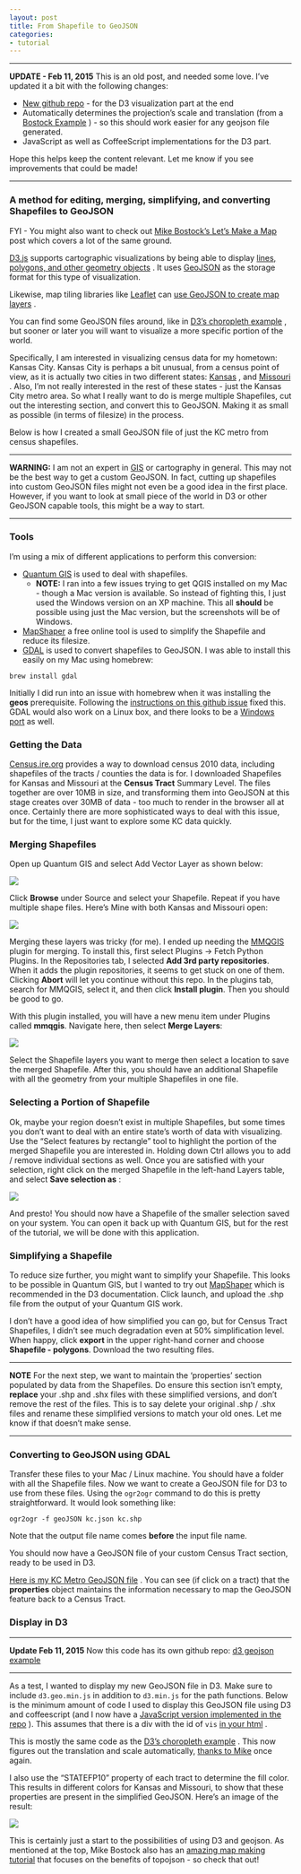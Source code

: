 ```yaml
---
layout: post
title: From Shapefile to GeoJSON
categories:
- tutorial
---
```


------
**UPDATE - Feb 11, 2015**
This is an old post, and needed some love. I’ve updated it a bit with the following changes:

-   [New github repo](https://github.com/vlandham/d3_geojson_example) - for the D3 visualization part at the end
-   Automatically determines the projection’s scale and translation (from a [Bostock Example](http://bl.ocks.org/mbostock/4707858) ) - so this should work easier for any geojson file generated.
-   JavaScript as well as CoffeeScript implementations for the D3 part.

Hope this helps keep the content relevant. Let me know if you see improvements that could be made!

------

### A method for editing, merging, simplifying, and converting Shapefiles to GeoJSON

FYI - You might also want to check out [Mike Bostock’s Let’s Make a Map](http://bost.ocks.org/mike/map/) post which covers a lot of the same ground.

[D3.js](http://mbostock.github.com/d3/) supports cartographic visualizations by being able to display [lines, polygons, and other geometry objects](https://github.com/mbostock/d3/wiki/Geo-Paths) . It uses [GeoJSON](http://geojson.org/) as the storage format for this type of visualization.

Likewise, map tiling libraries like [Leaflet](http://leaflet.cloudmade.com/) can [use GeoJSON to create map layers](http://leaflet.cloudmade.com/examples/geojson.html) .

You can find some GeoJSON files around, like in [D3’s choropleth example](http://mbostock.github.com/d3/ex/choropleth.html) , but sooner or later you will want to visualize a more specific portion of the world.

Specifically, I am interested in visualizing census data for my hometown: Kansas City. Kansas City is perhaps a bit unusual, from a census point of view, as it is actually two cities in two different states: [Kansas](http://en.wikipedia.org/wiki/Kansas_City,_Kansas) , and [Missouri](http://en.wikipedia.org/wiki/Kansas_City,_Missouri) . Also, I’m not really interested in the rest of these states - just the Kansas City metro area. So what I really want to do is merge multiple Shapefiles, cut out the interesting section, and convert this to GeoJSON. Making it as small as possible (in terms of filesize) in the process.

Below is how I created a small GeoJSON file of just the KC metro from census shapefiles.

-----
**WARNING:** I am not an expert in [GIS](http://en.wikipedia.org/wiki/Geographic_information_system) or cartography in general. This may not be the best way to get a custom GeoJSON. In fact, cutting up shapefiles into custom GeoJSON files might not even be a good idea in the first place. However, if you want to look at small piece of the world in D3 or other GeoJSON capable tools, this might be a way to start.

-----

### Tools

I’m using a mix of different applications to perform this conversion:

-   [Quantum GIS](http://www.qgis.org/) is used to deal with shapefiles.
    -   **NOTE:** I ran into a few issues trying to get QGIS installed on my Mac - though a Mac version is available. So instead of fighting this, I just used the Windows version on an XP machine. This all **should** be possible using just the Mac version, but the screenshots will be of Windows.
-   [MapShaper](http://mapshaper.org/) a free online tool is used to simplify the Shapefile and reduce its filesize.
-   [GDAL](http://www.gdal.org/) is used to convert shapefiles to GeoJSON. I was able to install this easily on my Mac using homebrew:

``` terminal
brew install gdal
```

Initially I did run into an issue with homebrew when it was installing the **geos** prerequisite. Following the [instructions on this github issue](https://github.com/mxcl/homebrew/issues/7049) fixed this. GDAL would also work on a Linux box, and there looks to be a [Windows port](http://trac.osgeo.org/gdal/wiki/DownloadingGdalBinaries) as well.

### Getting the Data

[Census.ire.org](http://census.ire.org/data/bulkdata.html) provides a way to download census 2010 data, including shapefiles of the tracts / counties the data is for. I downloaded Shapefiles for Kansas and Missouri at the **Census Tract** Summary Level. The files together are over 10MB in size, and transforming them into GeoJSON at this stage creates over 30MB of data - too much to render in the browser all at once. Certainly there are more sophisticated ways to deal with this issue, but for the time, I just want to explore some KC data quickly.

### Merging Shapefiles

Open up Quantum GIS and select Add Vector Layer as shown below:

[![](http://vallandingham.me/images/gis/02_qgis_gui_small.png)](http://vallandingham.me/images/gis/02\_qgis\_gui.png)

Click **Browse** under Source and select your Shapefile. Repeat if you have multiple shape files. Here’s Mine with both Kansas and Missouri open:

[![](http://vallandingham.me/images/gis/04_qgis_ks_and_mo_small.png)](http://vallandingham.me/images/gis/04\_qgis\_ks\_and\_mo.png)

Merging these layers was tricky (for me). I ended up needing the [MMQGIS](http://michaelminn.com/linux/mmqgis/) plugin for merging. To install this, first select Plugins -\> Fetch Python Plugins. In the Repositories tab, I selected **Add 3rd party repositories**. When it adds the plugin repositories, it seems to get stuck on one of them. Clicking **Abort** will let you continue without this repo. In the plugins tab, search for MMQGIS, select it, and then click **Install plugin**. Then you should be good to go.

With this plugin installed, you will have a new menu item under Plugins called **mmqgis**. Navigate here, then select **Merge Layers**:

[![](http://vallandingham.me/images/gis/07_qgis_merge_layers_small.png)](http://vallandingham.me/images/gis/07\_qgis\_merge\_layers.png)

Select the Shapefile layers you want to merge then select a location to save the merged Shapefile. After this, you should have an additional Shapefile with all the geometry from your multiple Shapefiles in one file.

### Selecting a Portion of Shapefile

Ok, maybe your region doesn’t exist in multiple Shapefiles, but some times you don’t want to deal with an entire state’s worth of data with visualizing. Use the “Select features by rectangle” tool to highlight the portion of the merged Shapefile you are interested in. Holding down Ctrl allows you to add / remove individual sections as well. Once you are satisfied with your selection, right click on the merged Shapefile in the left-hand Layers table, and select **Save selection as** :

[![](http://vallandingham.me/images/gis/10_qgis_save_selection_small.png)](http://vallandingham.me/images/gis/10\_qgis\_save\_selection.png)

And presto! You should now have a Shapefile of the smaller selection saved on your system. You can open it back up with Quantum GIS, but for the rest of the tutorial, we will be done with this application.

### Simplifying a Shapefile

To reduce size further, you might want to simplify your Shapefile. This looks to be possible in Quantum GIS, but I wanted to try out [MapShaper](http://mapshaper.org/) which is recommended in the D3 documentation. Click launch, and upload the .shp file from the output of your Quantum GIS work.

I don’t have a good idea of how simplified you can go, but for Census Tract Shapefiles, I didn’t see much degradation even at 50% simplification level. When happy, click **export** in the upper right-hand corner and choose **Shapefile - polygons**. Download the two resulting files.

-----
**NOTE**
For the next step, we want to maintain the ‘properties’ section populated by data from the Shapefiles. Do ensure this section isn’t empty, **replace** your .shp and .shx files with these simplified versions, and don’t remove the rest of the files. This is to say delete your original .shp / .shx files and rename these simplified versions to match your old ones. Let me know if that doesn’t make sense.

-----

### Converting to GeoJSON using GDAL

Transfer these files to your Mac / Linux machine. You should have a folder with all the Shapefile files. Now we want to create a GeoJSON file for D3 to use from these files. Using the `ogr2ogr` command to do this is pretty straightforward. It would look something like:

``` terminal
ogr2ogr -f geoJSON kc.json kc.shp
```

Note that the output file name comes **before** the input file name.

You should now have a GeoJSON file of your custom Census Tract section, ready to be used in D3.

[Here is my KC Metro GeoJSON file](https://github.com/vlandham/d3_geojson_example/blob/master/data/kc_tracts.json) . You can see (if click on a tract) that the **properties** object maintains the information necessary to map the GeoJSON feature back to a Census Tract.

### Display in D3

-----
**Update Feb 11, 2015**
Now this code has its own github repo: [d3 geojson example](https://github.com/vlandham/d3_geojson_example)

-----

As a test, I wanted to display my new GeoJSON file in D3. Make sure to include `d3.geo.min.js` in addition to `d3.min.js` for the path functions. Below is the minimum amount of code I used to display this GeoJSON file using D3 and coffeescript (and I now have a [JavaScript version implemented in the repo](https://github.com/vlandham/d3_geojson_example/blob/master/js/vis.js) ). This assumes that there is a div with the id of `vis` [in your html](https://github.com/vlandham/d3_geojson_example/blob/master/index.html) .

<script src="https://gist.github.com/vlandham/db0b55dab7322eed173a.js">
</script>
This is mostly the same code as the [D3’s choropleth example](http://mbostock.github.com/d3/ex/choropleth.html) . This now figures out the translation and scale automatically, [thanks to Mike](http://bl.ocks.org/mbostock/4707858) once again.

I also use the “STATEFP10” property of each tract to determine the fill color. This results in different colors for Kansas and Missouri, to show that these properties are present in the simplified GeoJSON. Here’s an image of the result:

[![](http://vallandingham.me/images/gis/kc_tracts_small.png)](http://vallandingham.me/images/gis/kc\_tracts.png)

This is certainly just a start to the possibilities of using D3 and geojson. As mentioned at the top, Mike Bostock also has an [amazing map making tutorial](http://bost.ocks.org/mike/map/) that focuses on the benefits of topojson - so check that out!
